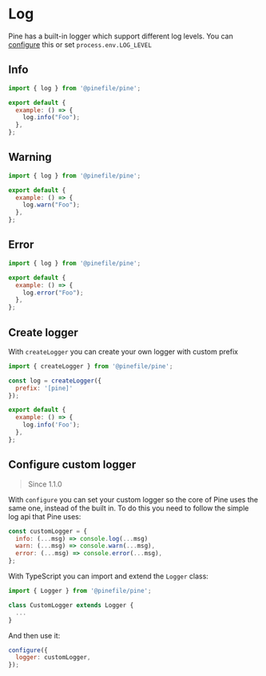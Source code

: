# Log

Pine has a built-in logger which support different log levels. You can [configure](config.md) this or set `process.env.LOG_LEVEL`

## Info

```js
import { log } from '@pinefile/pine';

export default {
  example: () => {
    log.info("Foo");
  },
};
```

## Warning

```js
import { log } from '@pinefile/pine';

export default {
  example: () => {
    log.warn("Foo");
  },
};
```

## Error

```js
import { log } from '@pinefile/pine';

export default {
  example: () => {
    log.error("Foo");
  },
};
```

## Create logger

With `createLogger` you can create your own logger with custom prefix

```js
import { createLogger } from '@pinefile/pine';

const log = createLogger({
  prefix: '[pine]'
});

export default {
  example: () => {
    log.info('Foo');
  },
};
```

## Configure custom logger

> Since 1.1.0

With `configure` you can set your custom logger so the core of Pine uses the same one, instead of the built in. To do this you need to follow the simple log api that Pine uses:

```js
const customLogger = {
  info: (...msg) => console.log(...msg)
  warn: (...msg) => console.warn(...msg),
  error: (...msg) => console.error(...msg),
};
```

With TypeScript you can import and extend the `Logger` class:

```js
import { Logger } from '@pinefile/pine';

class CustomLogger extends Logger {
  ...
}
```

And then use it:

```js
configure({
  logger: customLogger,
});
```
